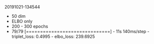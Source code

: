 20191021-134544
* 50 dim
* ELBO only
* 200 - 300 epochs
* 79/79 [==============================] - 11s 140ms/step - triplet_loss: 0.4995 - elbo_loss: 239.6925